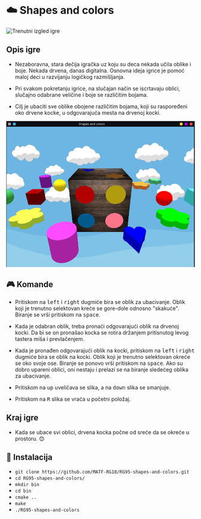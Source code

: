 # :cloud: Shapes and colors 

![Trenutni izgled igre](screenshots/zavrsnaVerzija.png)

## Opis igre

- Nezaboravna, stara dečija igračka uz koju su deca nekada učila oblike i boje. Nekada drvena, danas digitalna.
Osnovna ideja igrice je pomoć maloj deci u razvijanju logičkog razmišljanja.

- Pri svakom pokretanju igrice, na slučajan način se iscrtavaju oblici, slučajno odabrane veličine i boje se različitim bojama.

- Cilj je ubaciti sve oblike obojene različitim bojama, koji su raspoređeni oko drvene kocke, u odgovarajuća mesta na drvenoj kocki.

![Gif igre](screenshots/rg.gif)

## :video_game: Komande

- Pritiskom na <kbd>left</kbd> i <kbd>right</kbd> dugmiće bira se oblik za ubacivanje. Oblik koji je trenutno selektovan
kreće se gore-dole odnosno "skakuće". Biranje se vrši pritiskom na <kbd>space</kbd>. 

- Kada je odabran oblik, treba pronaći odgovarajući oblik na drvenoj kocki. Da bi se on pronašao kocka se rotira držanjem pritisnutog levog tastera miša i prevlačenjem.

- Kada je pronađen odgovarajući oblik na kocki, pritiskom na <kbd>left</kbd> i <kbd>right</kbd> dugmiće bira se oblik na kocki. Oblik koji je trenutno selektovan okreće se oko svoje ose. Biranje se ponovo vrši pritiskom na <kbd>space</kbd>. 
Ako su dobro upareni oblici, oni nestaju i prelazi se na biranje sledećeg oblika za ubacivanje.

- Pritiskom na <kbd>up</kbd> uveličava se slika, a na <kbd>down</kbd> slika se smanjuje.

- Pritiskom na <kbd>R</kbd> slika se vraća u početni položaj.

## Kraj igre

- Kada se ubace svi oblici, drvena kocka počne od sreće da se okreće u prostoru. :blush:

## :hammer: Instalacija

- `git clone https://github.com/MATF-RG18/RG95-shapes-and-colors.git`
- `cd RG95-shapes-and-colors/`
- `mkdir bin`
- `cd bin`
- `cmake ..`
- `make`
- `./RG95-shapes-and-colors`
